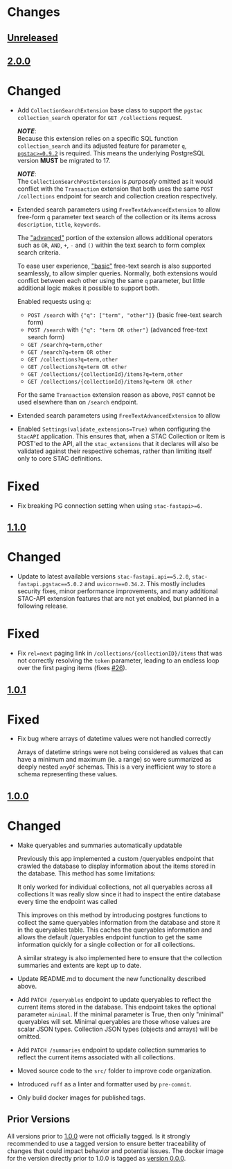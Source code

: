 # Changes

[Unreleased](https://github.com/crim-ca/stac-app/tree/master)
------------------------------------------------------------------------------------------------------------------

[//]: # (list changes here, using '-' for each new entry, remove this when items are added)

[2.0.0](https://github.com/crim-ca/stac-app/tree/2.0.0)
------------------------------------------------------------------------------------------------------------------

# Changed

- Add `CollectionSearchExtension` base class to support the `pgstac` `collection_search` operator 
  for `GET /collections` request.

  _**NOTE**_: <br>
  Because this extension relies on a specific SQL function `collection_search` and its adjusted feature
  for parameter `q`, [`pgstac>=0.9.2`](https://stac-utils.github.io/pgstac/release-notes/#v092) is required. This
  means the underlying PostgreSQL version **MUST** be migrated to 17.
  
  _**NOTE**_: <br>
  The `CollectionSearchPostExtension` is *purposely* omitted as it would conflict with the `Transaction` extension
  that both uses the same `POST /collections` endpoint for search and collection creation respectively.

- Extended search parameters using `FreeTextAdvancedExtension` to allow
  free-form `q` parameter text search of the collection or its items
  across `description`, `title`, `keywords`.

  The ["advanced"](https://github.com/stac-api-extensions/freetext-search?tab=readme-ov-file#advanced) portion of
  the extension allows additional operators such as `OR`, `AND`, `+`, `-` and `()` within the text search to form
  complex search criteria.

  To ease user experience, ["basic"](https://github.com/stac-api-extensions/freetext-search?tab=readme-ov-file#basic)
  free-text search is also supported seamlessly, to allow simpler queries. Normally, both extensions would conflict
  between each other using the same `q` parameter, but little additional logic makes it possible to support both.

  Enabled requests using `q`:

    - `POST /search` with `{"q": ["term", "other"]}` (basic free-text search form)
    - `POST /search` with `{"q": "term OR other"}` (advanced free-text search form)
    - `GET /search?q=term,other`
    - `GET /search?q=term OR other`
    - `GET /collections?q=term,other`
    - `GET /collections?q=term OR other`
    - `GET /collections/{collectionId}/items?q=term,other`
    - `GET /collections/{collectionId}/items?q=term OR other`

  For the same `Transaction` extension reason as above, `POST` cannot be used elsewhere than on `/search` endpoint.

- Extended search parameters using `FreeTextAdvancedExtension` to allow

- Enabled `Settings(validate_extensions=True)` when configuring the `StacAPI` application.
  This ensures that, when a STAC Collection or Item is POST'ed to the API, all the `stac_extensions` that it declares
  will also be validated against their respective schemas, rather than limiting itself only to core STAC definitions.

# Fixed

- Fix breaking PG connection setting when using ``stac-fastapi>=6``.

[1.1.0](https://github.com/crim-ca/stac-app/tree/1.1.0)
------------------------------------------------------------------------------------------------------------------

# Changed

- Update to latest available versions `stac-fastapi.api==5.2.0`, `stac-fastapi.pgstac==5.0.2` and `uvicorn==0.34.2`.
  This mostly includes security fixes, minor performance improvements, and many additional STAC-API extension features
  that are not yet enabled, but planned in a following release. 

# Fixed

- Fix `rel=next` paging link in `/collections/{collectionID}/items` that was not correctly resolving the `token`
  parameter, leading to an endless loop over the first paging items
  (fixes [#26](https://github.com/crim-ca/stac-app/issues/26)).

[1.0.1](https://github.com/crim-ca/stac-app/tree/1.0.1)
------------------------------------------------------------------------------------------------------------------

# Fixed

- Fix bug where arrays of datetime values were not handled correctly

  Arrays of datetime strings were not being considered as values that can have a minimum and
  maximum (ie. a range) so were summarized as deeply nested `anyOf` schemas. This is a very 
  inefficient way to store a schema representing these values.

[1.0.0](https://github.com/crim-ca/stac-app/tree/1.0.0)
------------------------------------------------------------------------------------------------------------------

# Changed

- Make queryables and summaries automatically updatable

  Previously this app implemented a custom /queryables endpoint that crawled the database to display information about the 
  items stored in the database. This method has some limitations:

  It only worked for individual collections, not all queryables across all collections
  It was really slow since it had to inspect the entire database every time the endpoint was called

  This improves on this method by introducing postgres functions to collect the same queryables information from the database and store it in the queryables table. This caches the queryables information and allows the default /queryables endpoint function to get the same information quickly for a single collection or for all collections.

  A similar strategy is also implemented here to ensure that the collection summaries and extents are kept up to date.

- Update README.md to document the new functionality described above.

- Add `PATCH /queryables` endpoint to update queryables to reflect the current items stored in the database.
  This endpoint takes the optional parameter `minimal`. If the minimal parameter is True, then only "minimal" 
  queryables will set. Minimal queryables are those whose values are scalar JSON types. Collection JSON types 
  (objects and arrays) will be omitted.

- Add `PATCH /summaries` endpoint to update collection summaries to reflect the current items associated with
  all collections.

- Moved source code to the `src/` folder to improve code organization.

- Introduced `ruff` as a linter and formatter used by `pre-commit`.

- Only build docker images for published tags.

Prior Versions
------------------------------------------------------------------------------------------------------------------

All versions prior to [1.0.0](https://github.com/crim-ca/stac-app/1.0.0) were not officially tagged.
Is it strongly recommended to use a tagged version to ensure better traceability of changes that could impact behavior
and potential issues.
The docker image for the version directly prior to 1.0.0 is tagged as [version 0.0.0](https://github.com/crim-ca/stac-app/pkgs/container/stac-app/113480762?tag=0.0.0).
